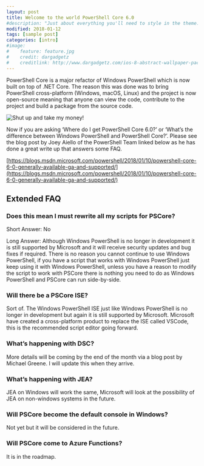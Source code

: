 ```yaml
---
layout: post
title: Welcome to the world PowerShell Core 6.0
#description: "Just about everything you'll need to style in the theme: headings, paragraphs, blockquotes, tables, code blocks, and more."
modified: 2018-01-12
tags: [sample post]
categories: [intro]
#image:
#    feature: feature.jpg
#    credit: dargadgetz
#    creditlink: http://www.dargadgetz.com/ios-8-abstract-wallpaper-pack-for-iphone-5s-5c-and-ipod-touch-retina/
---
```


PowerShell Core is a major refactor of Windows PowerShell which is now built on top of .NET Core. The reason this was done was to bring PowerShell cross-platform (Windows, macOS, Linux) and the project is now open-source meaning that anyone can view the code, contribute to the project and build a package from the source code.

![Shut up and take my money!](http://i0.kym-cdn.com/photos/images/facebook/000/264/200/acb.jpg)

Now if you are asking ‘Where do I get PowerShell Core 6.0?’ or ‘What’s the difference between Windows PowerShell and PowerShell Core?’. Please see the blog post by Joey Aiello of the PowerShell Team linked below as he has done a great write up that answers some FAQ.

[https://blogs.msdn.microsoft.com/powershell/2018/01/10/powershell-core-6-0-generally-available-ga-and-supported/](https://blogs.msdn.microsoft.com/powershell/2018/01/10/powershell-core-6-0-generally-available-ga-and-supported/)

## Extended FAQ

### Does this mean I must rewrite all my scripts for PSCore?

Short Answer: No

Long Answer: Although Windows PowerShell is no longer in development it is still supported by Microsoft and it will receive security updates and bug fixes if required. There is no reason you cannot continue to use Windows PowerShell, if you have a script that works with Windows PowerShell just keep using it with Windows PowerShell, unless you have a reason to modify the script to work with PSCore there is nothing you need to do as Windows PowerShell and PSCore can run side-by-side.

### Will there be a PSCore ISE?

Sort of. The Windows PowerShell ISE just like Windows PowerShell is no longer in development but again it is still supported by Microsoft. Microsoft have created a cross-platform product to replace the ISE called VSCode, this is the recommended script editor going forward.

### What’s happening with DSC?

More details will be coming by the end of the month via a blog post by Michael Greene. I will update this when they arrive.

### What’s happening with JEA?

JEA on Windows will work the same, Microsoft will look at the possibility of JEA on non-windows systems in the future.

### Will PSCore become the default console in Windows?

Not yet but it will be considered in the future.

### Will PSCore come to Azure Functions?

It is in the roadmap.
